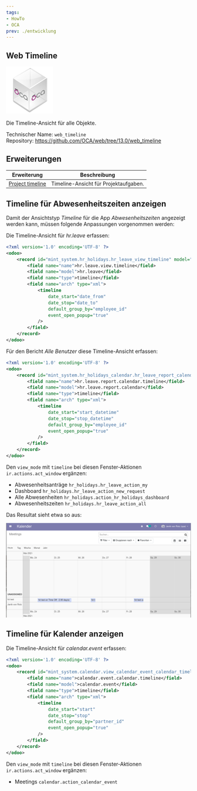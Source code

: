 ```yaml
---
tags:
- HowTo
- OCA
prev: ./entwicklung
---
```

## Web Timeline
![icon_oca_app](assets/icon_oca_app.png)

Die Timeline-Ansicht für alle Objekte.

Technischer Name: `web_timeline`\
Repository: <https://github.com/OCA/web/tree/13.0/web_timeline>

## Erweiterungen

| Erweiterung                             | Beschreibung                          |
| --------------------------------------- | ------------------------------------- |
| [Project timeline](Project%20Timeline.md) | Timeline-Ansicht für Projektaufgaben. |

## Timeline für Abwesenheitszeiten anzeigen

Damit der Ansichtstyp *Timeline* für die App *Abwesenheitszeiten* angezeigt werden kann, müssen folgende Anpassungen vorgenommen werden:

Die Timeline-Ansicht für *hr.leave* erfassen:

```xml
<?xml version='1.0' encoding='UTF-8' ?>
<odoo>
    <record id="mint_system.hr_holidays.hr_leave_view_timeline" model="ir.ui.view">
        <field name="name">hr.leave.view.timeline</field>
        <field name="model">hr.leave</field>
        <field name="type">timeline</field>
        <field name="arch" type="xml">
            <timeline
                date_start="date_from"
                date_stop="date_to"
                default_group_by="employee_id"
				event_open_popup="true"
            />
        </field>
    </record>
</odoo>
```

Für den Bericht *Alle Benutzer* diese Timeline-Ansicht erfassen:

```xml
<?xml version='1.0' encoding='UTF-8' ?>
<odoo>
    <record id="mint_system.hr_holidays_calendar.hr_leave_report_calendar_timeline" model="ir.ui.view">
        <field name="name">hr.leave.report.calendar.timeline</field>
        <field name="model">hr.leave.report.calendar</field>
        <field name="type">timeline</field>
        <field name="arch" type="xml">
            <timeline
                date_start="start_datetime"
                date_stop="stop_datetime"
                default_group_by="employee_id"
				event_open_popup="true"
            />
        </field>
    </record>
</odoo>
```

Den `view_mode` mit `timeline` bei diesen Fenster-Aktionen `ir.actions.act_window` ergänzen:

* Abwesenheitsanträge `hr_holidays.hr_leave_action_my`
* Dashboard `hr_holidays.hr_leave_action_new_request`
* Alle Abwesenheiten `hr_holidays.action_hr_holidays_dashboard`
* Abwesenheitszeiten `hr_holidays.hr_leave_action_all`

Das Resultat sieht etwa so aus:

![](assets/Web%20Timeline%20Kalender.png)

## Timeline für Kalender anzeigen

Die Timeline-Ansicht für *calendar.event* erfassen:

```xml
<?xml version='1.0' encoding='UTF-8' ?>
<odoo>
    <record id="mint_system.calendar.view_calendar_event_calendar_timeline" model="ir.ui.view">
        <field name="name">calendar.event.calendar.timeline</field>
        <field name="model">calendar.event</field>
        <field name="type">timeline</field>
        <field name="arch" type="xml">
            <timeline
                date_start="start"
                date_stop="stop"
                default_group_by="partner_id"
				event_open_popup="true"
            />
        </field>
    </record>
</odoo>
```

Den `view_mode` mit `timeline` bei diesen Fenster-Aktionen `ir.actions.act_window` ergänzen:

* Meetings `calendar.action_calendar_event`
